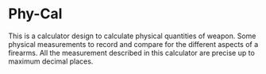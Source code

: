 # Phy-Cal
This is a calculator design to calculate physical quantities of weapon. Some physical measurements to record and compare for the different aspects of a firearms.
All the measurement described in this calculator are precise up to maximum decimal places. 
